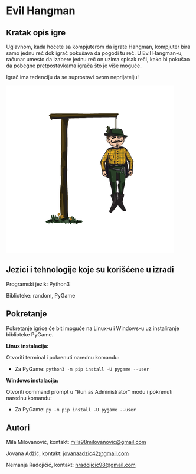 # Evil Hangman
## Kratak opis igre

Uglavnom, kada hoćete sa kompjuterom da igrate Hangman, kompjuter bira samo jednu reč dok igrač pokušava da pogodi tu reč. U Evil 
Hangman-u, računar umesto da izabere jednu reč on uzima spisak reči, kako bi pokušao da pobegne pretpostavkama igrača što je više 
moguće. 

Igrač ima tedenciju da se suprostavi ovom neprijatelju!

![Evil Hangman](https://github.com/matf-pp/2020_Evil_Hangman/blob/master/il1.png?raw=true)

## Jezici i tehnologije koje su korišćene u izradi

Programski jezik: Python3 

Biblioteke: random, PyGame

## Pokretanje
Pokretanje igrice će biti moguće na Linux-u i Windows-u uz instaliranje biblioteke PyGame.  

**Linux instalacija:**

Otvoriti terminal i pokrenuti narednu komandu:
* Za PyGame:  `python3 -m pip install -U pygame --user`   


**Windows instalacija:** 

Otvoriti command prompt u "Run as Administrator" modu i pokrenuti narednu komandu:   
* Za PyGame: `py -m pip install -U pygame --user`


## Autori
Mila Milovanović, kontakt: mila98milovanovic@gmail.com

Jovana Adžić, kontakt: jovanaadzic42@gmail.com

Nemanja Radojičić, kontakt: nradojicic98@gmail.com


